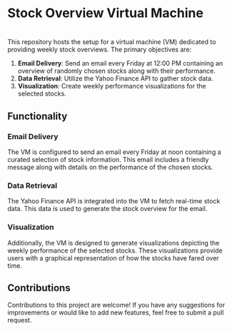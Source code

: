# Stock Overview Virtual Machine
#
This repository hosts the setup for a virtual machine (VM) dedicated to providing weekly stock overviews. The primary objectives are:

1. **Email Delivery**: Send an email every Friday at 12:00 PM containing an overview of randomly chosen stocks along with their performance.
2. **Data Retrieval**: Utilize the Yahoo Finance API to gather stock data.
3. **Visualization**: Create weekly performance visualizations for the selected stocks.

## Functionality

### Email Delivery

The VM is configured to send an email every Friday at noon containing a curated selection of stock information. This email includes a friendly message along with details on the performance of the chosen stocks.

### Data Retrieval

The Yahoo Finance API is integrated into the VM to fetch real-time stock data. This data is used to generate the stock overview for the email.

### Visualization

Additionally, the VM is designed to generate visualizations depicting the weekly performance of the selected stocks. These visualizations provide users with a graphical representation of how the stocks have fared over time.

## Contributions

Contributions to this project are welcome! If you have any suggestions for improvements or would like to add new features, feel free to submit a pull request.
